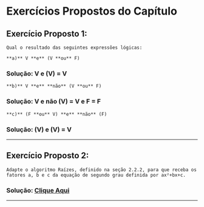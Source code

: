 # Exercícios Propostos do Capítulo

## Exercício Proposto 1: 
    Qual o resultado das seguintes expressões lógicas:

    **a)** V **e** (V **ou** F)

### Solução: V e (V) = **V**

    **b)** V **e** **não** (V **ou** F)

### Solução: V e não (V) = V e F = **F**

    **c)** (F **ou** V) **e** **não** (F)

### Solução: (V) e (V) = **V**

***

## Exercício Proposto 2:
    Adapte o algoritmo Raízes, definido na seção 2.2.2, para que receba os fatores a, b e c da equação de segundo grau definida por ax²+bx+c.

### Solução: [Clique Aqui](https://github.com/Luca-Sousa/Estudo-do-Livro-Algoritmo-Programacao/blob/main/Capitulo-02/Exercicio-Proposto-2.1.por)

***